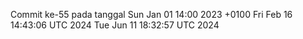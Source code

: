 Commit ke-55 pada tanggal Sun Jan 01 14:00 2023 +0100
Fri Feb 16 14:43:06 UTC 2024
Tue Jun 11 18:32:57 UTC 2024
